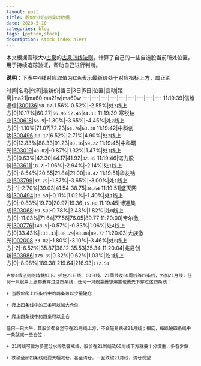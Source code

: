 ```yaml
---
layout: post
title: 股价四线法则实时数据
date: 2020-5-10
categories: blog
tags: [python,stock]
description: stock index alert
---
```



本文根据雪球大v[古泉](https://xueqiu.com/u/7148646888)的[古泉四线法则](https://xueqiu.com/7148646888/130498192)，计算了自己的一些自选股当前所处位置，用于持续追踪验证，帮助自己进行判断。

**说明**：下表中4线对应取值为`红色`表示最新价处于对应指标上方，属正面

时间|名称|代码|最新价|当日|3日|5日|位置|变动|距离|ma21|ma60|ma21w|ma60w
---|---|---|---|---|---|---|---|---
11:19:39|信维通信|[300136](https://xueqiu.com/S/SZ300136)|`58.07`|1.56%|0.52%|-2.55%|处`3`线上方|0|10.17%|60.27|`56.96`|`52.45`|`44.11`
11:19:39|寒锐钴业|[300618](https://xueqiu.com/S/SZ300618)|`66.9`|-1.30%|-3.65%|-4.45%|处`2`线上方|0|-1.10%|71.07|72.23|`64.76`|`63.38`
11:19:42|中科创达|[300496](https://xueqiu.com/S/SZ300496)|`88.17`|6.52%|2.71%|4.90%|处`2`线上方|0|13.83%|88.33|91.23|`80.16`|`59.22`
11:19:45|中科曙光|[603019](https://xueqiu.com/S/SH603019)|`40.02`|-0.87%|1.32%|1.47%|处`1`线上方|0|0.63%|42.30|44.17|41.92|`32.85`
11:19:46|诺力股份|[603611](https://xueqiu.com/S/SH603611)|`18.7`|-1.06%|-2.94%|-2.14%|处`1`线上方|0|-8.54%|20.85|21.84|21.00|`18.42`
11:19:51|华友钴业|[603799](https://xueqiu.com/S/SH603799)|`37.29`|-1.87%|-3.65%|-3.00%|处`1`线上方|-1|-2.70%|39.03|41.54|38.75|`34.64`
11:19:51|盛天网络|[300494](https://xueqiu.com/S/SZ300494)|`18.59`|-0.11%|1.02%|-1.40%|处`1`线上方|0|-0.83%|19.70|20.97|19.36|`15.80`
11:19:45|博通集成|[603068](https://xueqiu.com/S/SH603068)|`69.59`|-0.78%|2.43%|1.82%|处`0`线上方|0|-11.03%|71.64|77.56|76.05|89.77
11:20:00|帝尔激光|[300776](https://xueqiu.com/S/SZ300776)|`140.5`|-0.57%|-0.33%|1.06%|处`4`线上方|0|33.43%|`133.33`|`108.29`|`98.88`|`89.77`
11:20:03|大族激光|[002008](https://xueqiu.com/S/SZ002008)|`33.82`|-1.80%|-3.10%|-3.46%|处`0`线上方|-2|-6.52%|35.87|38.12|35.53|35.34
11:20:04|兆易创新|[603986](https://xueqiu.com/S/SH603986)|`179.89`|0.32%|0.62%|1.03%|处`1`线上方|0|-8.98%|189.38|219.64|216.93|`172.51`

```
古泉4线法则的精髓如下。抓住21日线、60日线、21周线及60周线等四条线，外加21月线，任何一只股票上涨都要穿过这四条线，任何一只股票要想爆雷也要先下穿过这四条线：

+ 当股价爬上四条线中的两条可以少量建仓

+ 爬上四条线中的三条可以加大仓位

+ 爬上四条线中的四条可以全仓

任何一只大牛，其股价都会坚守在21月线上方，不会轻易跌破21月线；相反，每跌破四条线中一条就减一些仓位：

+ 21周线可做为多空分水岭及警戒线，股价在21周线及60周线下方就要十分慎重，多看少做

+ 跌破全部四条线就要大幅减仓，甚至清仓，一旦跌破21月线，清仓观望
```